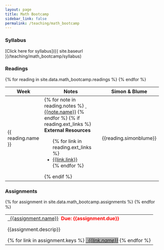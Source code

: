 ```yaml
---
layout: page
title: Math Bootcamp
sidebar_link: false
permalink: /teaching/math_bootcamp
---
```

<!--make new sidebar with reading, syllabus, etc-->

### Syllabus 

[Click here for syllabus]({{ site.baseurl }}/teaching/math_bootcamp/syllabus)

<a name="read"></a>

### Readings

<table class="table table-striped">
<thead>
    <tr>
        <th>Week</th>
        <th>Notes</th>
        <th>Simon & Blume</th>
    </tr>
</thead>
{% for reading in site.data.math_bootcamp.readings %}
<tr>
    <td>{{ reading.name }}</td>
    <td>
    {% for note in reading.notes %}
        <a class="btn btn-default" href="{{page.assets}}{{note.link}}">
        <i class="fa fa-download"></i>&nbsp; {{note.name}}</a>
    {% endfor %}
    {% if reading.ext_links %}
    <br/><b>External Resources</b>
        <ul>
        {% for link in reading.ext_links %}
            <li><a href="{{link.link}}">{{link.link}}</a></li>
        {% endfor %}
        </ul>
    {% endif %}
    </td>
    <td>{{reading.simonblume}}</td>
</tr>
{% endfor %}
</table>


<a name="assign"></a>

### Assignments

<table class="table table-striped">
{% for assignment in site.data.math_bootcamp.assignments %}
<tr>
    <td>
    <a class="btn btn-default" href="{{page.assets}}{{assignment.link}}">
        <i class="fa fa-download"></i>&nbsp; {{assignment.name}}</a>&nbsp;
    <span style="color:red; font-weight:bold;">Due: {{assignment.due}}</span>
    <p>{{assignment.descrip}}</p>
   {% for link in assignment.keys %} 
    <a style="background-color:#b0b0b0;" class="btn btn-default btn-sm" href="{{page.assets}}{{link.link}}"><i class="fa fa-key">&nbsp; {{link.name}}</i></a> 
   {% endfor %}
    </td>
</tr>
{% endfor %}
</table>